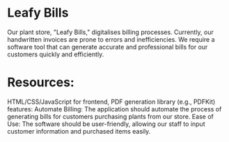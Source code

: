 # Leafy Bills
Our plant store, "Leafy Bills," digitalises billing processes. Currently, our handwritten invoices are prone to errors and inefficiencies. We require a software tool that can generate accurate and professional bills for our customers quickly and efficiently.
# Resources: 
HTML/CSS/JavaScript for frontend, PDF generation library (e.g., PDFKit)
features:
Automate Billing: The application should automate the process of generating bills for customers purchasing plants from our store.
Ease of Use: The software should be user-friendly, allowing our staff to input customer information and purchased items easily.
